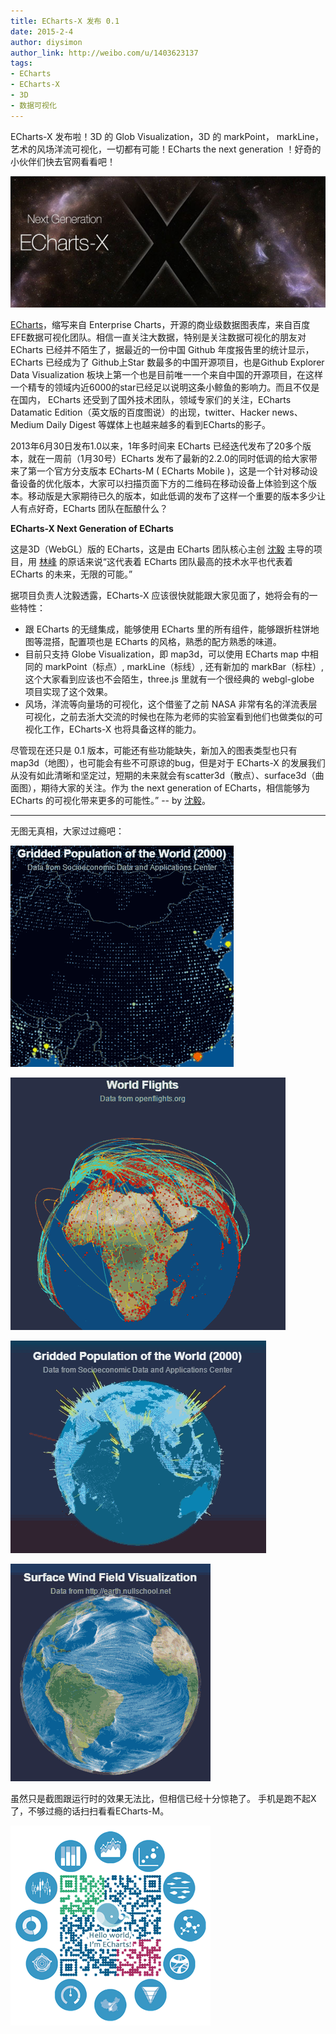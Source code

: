 ```yaml
---
title: ECharts-X 发布 0.1
date: 2015-2-4
author: diysimon 
author_link: http://weibo.com/u/1403623137
tags:
- ECharts
- ECharts-X
- 3D
- 数据可视化 
---
```


ECharts-X 发布啦！3D 的 Glob Visualization，3D 的 markPoint， markLine，艺术的风场洋流可视化，一切都有可能！ECharts the next generation ！好奇的小伙伴们快去官网看看吧！

![ECharts-X](/blog/echarts-x-0.1/banner.jpg)

<!-- more -->

[ECharts](http://echarts.baidu.com/)，缩写来自 Enterprise Charts，开源的商业级数据图表库，来自百度EFE数据可视化团队。相信一直关注大数据，特别是关注数据可视化的朋友对 ECharts 已经并不陌生了，据最近的一份中国 Github 年度报告里的统计显示，ECharts 已经成为了 Github上Star 数最多的中国开源项目，也是Github Explorer Data Visualization 板块上第一个也是目前唯一一个来自中国的开源项目，在这样一个精专的领域内近6000的star已经足以说明这条小鲸鱼的影响力。而且不仅是在国内， ECharts 还受到了国外技术团队，领域专家们的关注，ECharts Datamatic Edition（英文版的百度图说）的出现，twitter、Hacker news、 Medium Daily Digest 等媒体上也越来越多的看到ECharts的影子。
 
2013年6月30日发布1.0以来，1年多时间来 ECharts 已经迭代发布了20多个版本，就在一周前（1月30号）ECharts 发布了最新的2.2.0的同时低调的给大家带来了第一个官方分支版本 ECharts-M ( ECharts Mobile )，这是一个针对移动设备设备的优化版本，大家可以扫描页面下方的二维码在移动设备上体验到这个版本。移动版是大家期待已久的版本，如此低调的发布了这样一个重要的版本多少让人有点好奇，ECharts 团队在酝酿什么？

**ECharts-X Next Generation of ECharts**

这是3D（WebGL）版的 ECharts，这是由 ECharts 团队核心主创 [沈毅](http://weibo.com/pissang) 主导的项目，用 [林峰](http://weibo.com/u/1808084593) 的原话来说“这代表着 ECharts 团队最高的技术水平也代表着 ECharts 的未来，无限的可能。”

据项目负责人沈毅透露，ECharts-X 应该很快就能跟大家见面了，她将会有的一些特性：

- 跟 ECharts 的无缝集成，能够使用 ECharts 里的所有组件，能够跟折柱饼地图等混搭，配置项也是 ECharts 的风格，熟悉的配方熟悉的味道。
- 目前只支持 Globe Visualization，即 map3d，可以使用 ECharts map 中相同的 markPoint（标点）, markLine（标线）, 还有新加的 markBar（标柱）, 这个大家看到应该也不会陌生，three.js 里就有一个很经典的 webgl-globe 项目实现了这个效果。
- 风场，洋流等向量场的可视化，这个借鉴了之前 NASA 非常有名的洋流表层可视化，之前去浙大交流的时候也在陈为老师的实验室看到他们也做类似的可视化工作，ECharts-X 也将具备这样的能力。
 
尽管现在还只是 0.1 版本，可能还有些功能缺失，新加入的图表类型也只有 map3d（地图），也可能会有些不可原谅的bug，但是对于 ECharts-X 的发展我们从没有如此清晰和坚定过，短期的未来就会有scatter3d（散点）、surface3d（曲面图），期待大家的关注。作为 the next generation of ECharts，相信能够为 ECharts 的可视化带来更多的可能性。”  -- by [沈毅](http://weibo.com/pissang)。
 
-------------

无图无真相，大家过过瘾吧：

![MarkPoint 标点，炫光特效](/blog/echarts-x-0.1/mark-point.gif)

![MarkLine 标线，炫光特效](/blog/echarts-x-0.1/mark-line.gif)

![MarkBar 标柱、栅格](/blog/echarts-x-0.1/mark-bar.gif)

![洋流向量场可视化](/blog/echarts-x-0.1/surface.gif)


虽然只是截图跟运行时的效果无法比，但相信已经十分惊艳了。
手机是跑不起X了，不够过瘾的话扫扫看看ECharts-M。

![ECharts-M](/blog/echarts-x-0.1/echarts-m.png)

